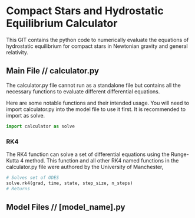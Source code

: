 # Compact Stars and Hydrostatic Equilibrium Calculator
This GIT contains the python code to numerically evaluate the equations of hydrostatic equilibrium for compact stars in Newtonian gravity and general relativity.

## Main File //  calculator.py

The calculator.py file cannot run as a standalone file but contains all the necessary functions to evaluate different differential equations.

Here are some notable functions and their intended usage.
You will need to import calculator.py into the model file to use it first. It is recommended to import as solve.

```python
import calculator as solve
```
### RK4
The RK4 function can solve a set of differential equations using the Runge-Kutta 4 method. This function and all other RK4 named functions in the calculator.py file were authored by the University of Manchester,
```python
# Solves set of ODES
solve.rk4(grad, time, state, step_size, n_steps)
# Returns
```

## Model Files // [model_name].py

